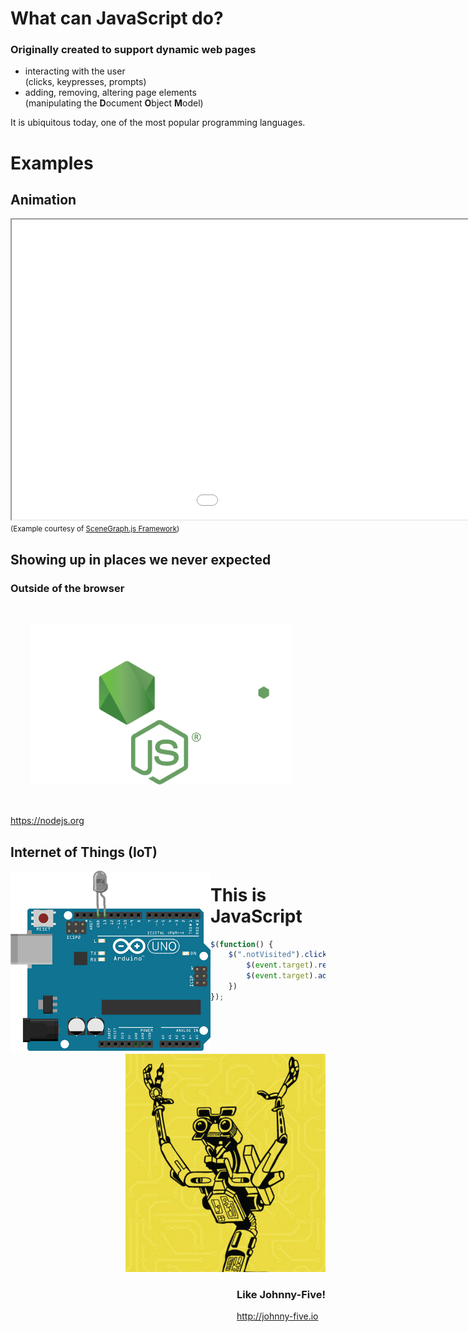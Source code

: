 # What can JavaScript do?

<h3 class="fragment">Originally created to support dynamic web pages</h3>

<ul>
	<li class="fragment">interacting with the user<br />(clicks, keypresses, prompts)</li>
	<li class="fragment">adding, removing, altering page elements<br />(manipulating the <strong>D</strong>ocument <strong>O</strong>bject <strong>M</strong>odel)</li>
</ul>

<p class="fragment">It is ubiquitous today, one of the most popular programming languages.</p>

# Examples

## Animation
<iframe src="./examples/circles/index.html" style="background-color: #ffffff; width: 80rem; height: 30rem;">No frame support</iframe>
<small>(Example courtesy of <a href="http://gwennaelbuchet.github.io/SceneGraph.js" target="_blank">SceneGraph.js Framework</a>)</small>

## Showing up in places we never expected

<div class="fragment">
<h3>Outside of the browser</h3>

<img alt="Node.js" src="images/nodejs-logo.svg" style="max-height: 16rem; padding: 2rem;" />
<p><a href="https://nodejs.org">https://nodejs.org</a></p>
</div>


## Internet of Things (IoT)

<div style="float: left; width: 20rem;">
<img src="images/arduino-led.gif" alt="Arduino" />
</div>

<div class="fragment">
	<div style="float: right; width: 20rem;">
		<img src="images/johnny-five.png" alt="Johnny-Five" />
	</div>
	<div style="clear: right; float: right;">
		<h3>Like Johnny-Five!</h3>
		<p><a href="http://johnny-five.io" target="_blank">http://johnny-five.io</a></p>
	</div>
</div>

# This is JavaScript

```js
$(function() {
	$(".notVisited").click(function(event) {
		$(event.target).removeClass("notVisited");
		$(event.target).addClass("path");
	})
});
```

